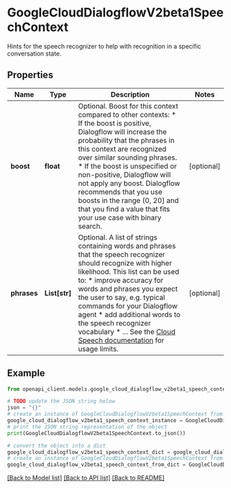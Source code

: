 # GoogleCloudDialogflowV2beta1SpeechContext

Hints for the speech recognizer to help with recognition in a specific conversation state.

## Properties

Name | Type | Description | Notes
------------ | ------------- | ------------- | -------------
**boost** | **float** | Optional. Boost for this context compared to other contexts: * If the boost is positive, Dialogflow will increase the probability that the phrases in this context are recognized over similar sounding phrases. * If the boost is unspecified or non-positive, Dialogflow will not apply any boost. Dialogflow recommends that you use boosts in the range (0, 20] and that you find a value that fits your use case with binary search. | [optional] 
**phrases** | **List[str]** | Optional. A list of strings containing words and phrases that the speech recognizer should recognize with higher likelihood. This list can be used to: * improve accuracy for words and phrases you expect the user to say, e.g. typical commands for your Dialogflow agent * add additional words to the speech recognizer vocabulary * ... See the [Cloud Speech documentation](https://cloud.google.com/speech-to-text/quotas) for usage limits. | [optional] 

## Example

```python
from openapi_client.models.google_cloud_dialogflow_v2beta1_speech_context import GoogleCloudDialogflowV2beta1SpeechContext

# TODO update the JSON string below
json = "{}"
# create an instance of GoogleCloudDialogflowV2beta1SpeechContext from a JSON string
google_cloud_dialogflow_v2beta1_speech_context_instance = GoogleCloudDialogflowV2beta1SpeechContext.from_json(json)
# print the JSON string representation of the object
print(GoogleCloudDialogflowV2beta1SpeechContext.to_json())

# convert the object into a dict
google_cloud_dialogflow_v2beta1_speech_context_dict = google_cloud_dialogflow_v2beta1_speech_context_instance.to_dict()
# create an instance of GoogleCloudDialogflowV2beta1SpeechContext from a dict
google_cloud_dialogflow_v2beta1_speech_context_from_dict = GoogleCloudDialogflowV2beta1SpeechContext.from_dict(google_cloud_dialogflow_v2beta1_speech_context_dict)
```
[[Back to Model list]](../README.md#documentation-for-models) [[Back to API list]](../README.md#documentation-for-api-endpoints) [[Back to README]](../README.md)


